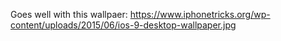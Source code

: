 
Goes well with this wallpaer: https://www.iphonetricks.org/wp-content/uploads/2015/06/ios-9-desktop-wallpaper.jpg